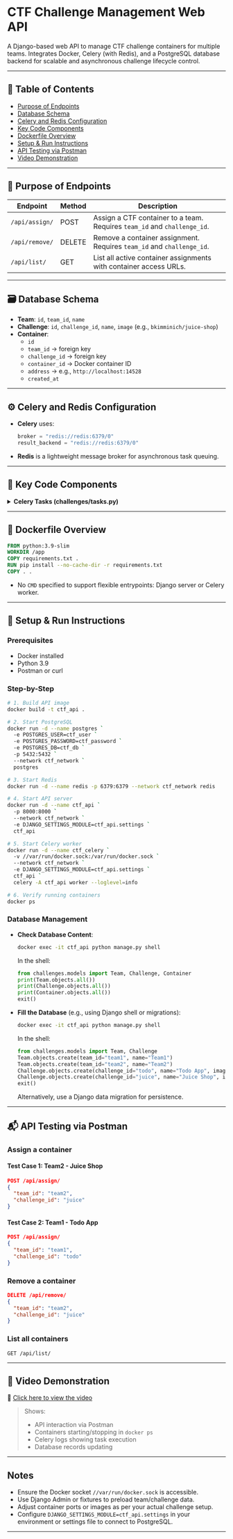 # CTF Challenge Management Web API

A Django-based web API to manage CTF challenge containers for multiple teams. Integrates Docker, Celery (with Redis), and a PostgreSQL database backend for scalable and asynchronous challenge lifecycle control.

---

## 📘 Table of Contents
- [Purpose of Endpoints](#purpose-of-endpoints)
- [Database Schema](#database-schema)
- [Celery and Redis Configuration](#celery-and-redis-configuration)
- [Key Code Components](#key-code-components)
- [Dockerfile Overview](#dockerfile-overview)
- [Setup & Run Instructions](#setup--run-instructions)
- [API Testing via Postman](#api-testing-via-postman)
- [Video Demonstration](#video-demonstration)

---

## 🔗 Purpose of Endpoints

| Endpoint            | Method | Description                                                                 |
|---------------------|--------|-----------------------------------------------------------------------------|
| `/api/assign/`      | POST   | Assign a CTF container to a team. Requires `team_id` and `challenge_id`.   |
| `/api/remove/`      | DELETE | Remove a container assignment. Requires `team_id` and `challenge_id`.      |
| `/api/list/`        | GET    | List all active container assignments with container access URLs.          |

---

## 🗃️ Database Schema

- **Team**: `id`, `team_id`, `name`
- **Challenge**: `id`, `challenge_id`, `name`, `image` (e.g., `bkimminich/juice-shop`)
- **Container**:
  - `id`
  - `team_id` → foreign key
  - `challenge_id` → foreign key
  - `container_id` → Docker container ID
  - `address` → e.g., `http://localhost:14528`
  - `created_at`

---

## ⚙️ Celery and Redis Configuration

- **Celery** uses:
  ```python
  broker = "redis://redis:6379/0"
  result_backend = "redis://redis:6379/0"
  ```

- **Redis** is a lightweight message broker for asynchronous task queuing.

---

## 🧩 Key Code Components

<details>
<summary><strong>Celery Tasks (challenges/tasks.py)</strong></summary>

### ✅ start_container_task(team_id, challenge_id)

- Connects to Docker using:
  ```python
  docker.DockerClient(base_url="unix:///var/run/docker.sock")
  ```
- Starts a container on `ctf_network`, dynamically assigns a port.
- **Port Resolution**: Initially, the task failed to capture the host port due to timing issues with Docker’s port mapping. This was fixed by implementing a retry mechanism with `container.reload()` to fetch updated port data, ensuring the correct host port (e.g., `14528`) is used in the `address` field instead of the container’s internal port (e.g., `3000`).
- Saves container info to DB and returns:
  ```json
  {
    "status": "success",
    "container_id": "abc123",
    "address": "http://localhost:14528"
  }
  ```

### 🛑 stop_container_task(container_id)

- Stops and removes the container.
- Deletes DB entry for the container.

</details>

---

## 🐳 Dockerfile Overview

```dockerfile
FROM python:3.9-slim
WORKDIR /app
COPY requirements.txt .
RUN pip install --no-cache-dir -r requirements.txt
COPY . .
```

- No `CMD` specified to support flexible entrypoints: Django server or Celery worker.

---

## 🚀 Setup & Run Instructions

### Prerequisites
- Docker installed
- Python 3.9
- Postman or curl

### Step-by-Step

```bash
# 1. Build API image
docker build -t ctf_api .

# 2. Start PostgreSQL
docker run -d --name postgres `
  -e POSTGRES_USER=ctf_user `
  -e POSTGRES_PASSWORD=ctf_password `
  -e POSTGRES_DB=ctf_db `
  -p 5432:5432 `
  --network ctf_network `
  postgres

# 3. Start Redis
docker run -d --name redis -p 6379:6379 --network ctf_network redis

# 4. Start API server
docker run -d --name ctf_api `
  -p 8000:8000 `
  --network ctf_network `
  -e DJANGO_SETTINGS_MODULE=ctf_api.settings `
  ctf_api

# 5. Start Celery worker
docker run -d --name ctf_celery `
  -v //var/run/docker.sock:/var/run/docker.sock `
  --network ctf_network `
  -e DJANGO_SETTINGS_MODULE=ctf_api.settings `
  ctf_api `
  celery -A ctf_api worker --loglevel=info

# 6. Verify running containers
docker ps
```

### Database Management
- **Check Database Content**:
  ```bash
  docker exec -it ctf_api python manage.py shell
  ```
  In the shell:
  ```python
  from challenges.models import Team, Challenge, Container
  print(Team.objects.all())
  print(Challenge.objects.all())
  print(Container.objects.all())
  exit()
  ```
- **Fill the Database** (e.g., using Django shell or migrations):
  ```bash
  docker exec -it ctf_api python manage.py shell
  ```
  In the shell:
  ```python
  from challenges.models import Team, Challenge
  Team.objects.create(team_id="team1", name="Team1")
  Team.objects.create(team_id="team2", name="Team2")
  Challenge.objects.create(challenge_id="todo", name="Todo App", image="jetty:9.4-jre11-slim", port=8080)
  Challenge.objects.create(challenge_id="juice", name="Juice Shop", image="bkimminich/juice-shop", port=3000)
  exit()
  ```
  Alternatively, use a Django data migration for persistence.

---

## 📬 API Testing via Postman

### Assign a container
#### Test Case 1: Team2 - Juice Shop
```json
POST /api/assign/
{
  "team_id": "team2",
  "challenge_id": "juice"
}
```

#### Test Case 2: Team1 - Todo App
```json
POST /api/assign/
{
  "team_id": "team1",
  "challenge_id": "todo"
}
```

### Remove a container
```json
DELETE /api/remove/
{
  "team_id": "team2",
  "challenge_id": "juice"
}
```

### List all containers
```
GET /api/list/
```

---

## 🎥 Video Demonstration

📎 [Click here to view the video](https://iutbox.iut.ac.ir/)

> Shows:
>
> * API interaction via Postman
> * Containers starting/stopping in `docker ps`
> * Celery logs showing task execution
> * Database records updating

---

## Notes

- Ensure the Docker socket `//var/run/docker.sock` is accessible.
- Use Django Admin or fixtures to preload team/challenge data.
- Adjust container ports or images as per your actual challenge setup.
- Configure `DJANGO_SETTINGS_MODULE=ctf_api.settings` in your environment or settings file to connect to PostgreSQL.

---
